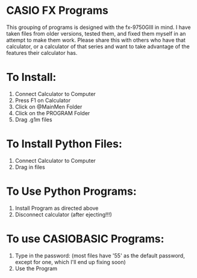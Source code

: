 # CASIO FX Programs
This grouping of programs is designed with the fx-9750GIII in mind. 
I have taken files from older versions, tested them, and fixed them myself in an attempt to make them work. 
Please share this with others who have that calculator, or a calculator of that series and want to take advantage of the features their calculator has. 

# To Install:
1) Connect Calculator to Computer
2) Press F1 on Calculator
3) Click on @MainMen Folder
4) Click on the PROGRAM Folder
5) Drag .g1m files

# To Install Python Files:
1) Connect Calculator to Computer
2) Drag in files

# To Use Python Programs:
1) Install Program as directed above
2) Disconnect calculator (after ejecting!!!)

# To use CASIOBASIC Programs:
1) Type in the password: (most files have '55' as the default password, except for one, which I'll end up fixing soon)
2) Use the Program

